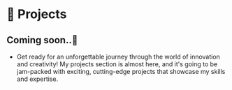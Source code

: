 # 🧪 Projects

## Coming soon..🔗
- Get ready for an unforgettable journey through the world of innovation and creativity! My projects section is almost here, and it's going to be jam-packed with exciting, cutting-edge projects that showcase my skills and expertise.